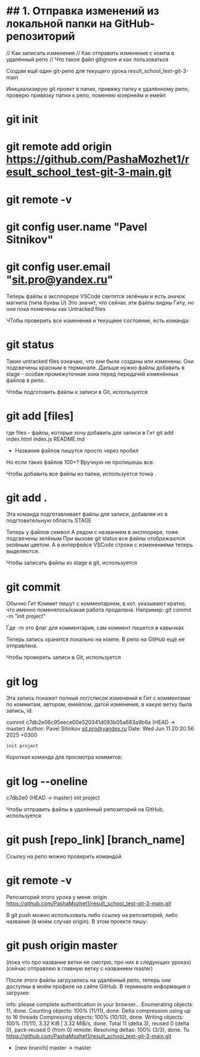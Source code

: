 # ## 1. Отправка изменений из локальной папки на GitHub-репозиторий

// Как записать изменения
// Как отправить изменения с компа в удалённый репо
// Что такое файл gitignore и как пользоваться

Создам ещё один git-репо для текущего урока
result_school_test-git-3-main

Инициализирую git проект в папке, привяжу папку к удалённому репо, проверю привязку папки к репо, поменяю юзернейм и емейл
# git init
# git remote add origin https://github.com/PashaMozhet1/result_school_test-git-3-main.git
# git remote -v
# git config user.name "Pavel Sitnikov"
# git config user.email "sit.pro@yandex.ru"



Теперь файлы в эксплорере VSCode светятся зелёным и есть значок магнита (типа буквы U)
Это значит, что сейчас эти файлы видны Гиту, но они пока помечены как Untracked files

ЧТобы проверить все изменения и текущеее состояние, есть команда:
# git status

Такие untracked files означаю, что они были созданы или изменены. Они подсвечены красным в терминале.
Дальше нужно файлы добавить в stage - особая промежуточная зона перед передачей изменённых файлов в репо.



Чтобы подготовить файлы к записи в Git, используется 
# git add [files]
где files - файлы, которые хочу добавить для записи в Гит
git add index.html index.js README.md
- Названия файлов пишутся просто через пробел

Но если таких файлов 100+? Вручную не пропишешь все.

Чтобы добавить все файлы из папки, используется точка .
# git add .

Эта команда подготавливает файлы для записи, добавляя их в подгтовительную область STAGE

Теперь у файлов символ A рядом с названием в эксплорере, тоже подсвечены зелёным
При вызове git status все файлы отображаются зелёным цветом.
А в интерфейсе VSCode строки с изменениями теперь выделяются.



Чтобы записать файлы из stage в git, используется 
# git commit
Обычно Гит Коммит пишут с комментарием, в кот. указывают кратко, что именно поменялось/какая работа проделана. Например:
git commit -m "init project"

Где -m это флаг для комментария, сам коммент пишется в кавычках

Теперь запись хранится локально на компе. В репо на GitHub ещё не отправлена.



Чтобы проверить записи в Git, используется 
# git log
Эта запись покажет полный лог/список изменений в Гит с комментами по коммитам, автором, емейлом, датой изменения, в какую ветку была запись, id.

commit c7db2e06c95eece00e520341d093b05a683a9b6a (HEAD -> master)
Author: Pavel Sitnikov <sit.pro@yandex.ru>
Date:   Wed Jun 11 20:20:56 2025 +0300

    init project

Короткая команда для просмотра коммитов:
# git log --oneline
c7db2e0 (HEAD -> master) init project




Чтобы отправить файлы в удалённый репозиторий на GitHub, используется
# git push [repo_link] [branch_name]

Ссылку на репо можно проверить командой 
# git remote -v
Репозиторий этого урока у меня:
origin https://github.com/PashaMozhet1/result_school_test-git-3-main.git

В git push можно использовать либо ссылку на репозиторий, либо название (в моём случае origin).
В этом проекте пишу:
# git push origin master
(пока что про название ветки не смотрю, про них в следующих уроках)(сейчас отправляю в главную ветку с названием master)

После этого файлы загрузились на удалённый репо, теперь они доступны в моём профиле на сайте GitHub.
В терминале информация о загрузке:

info: please complete authentication in your browser...
Enumerating objects: 11, done.
Counting objects: 100% (11/11), done.
Delta compression using up to 16 threads
Compressing objects: 100% (10/10), done.
Writing objects: 100% (11/11), 3.32 KiB | 3.32 MiB/s, done.
Total 11 (delta 3), reused 0 (delta 0), pack-reused 0 (from 0)
remote: Resolving deltas: 100% (3/3), done.
To https://github.com/PashaMozhet1/result_school_test-git-3-main.git
 * [new branch]      master -> master